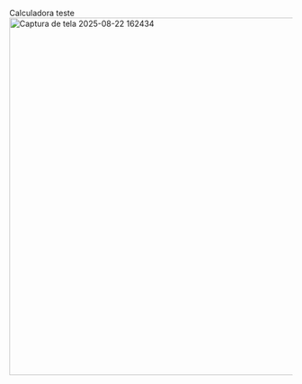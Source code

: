 Calculadora teste 
<img width="1350" height="636" alt="Captura de tela 2025-08-22 162434" src="https://github.com/user-attachments/assets/31c8ec3b-4061-488e-a980-10064363ea7e" />
